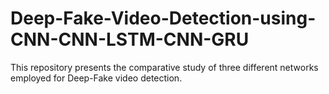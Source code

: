 # Deep-Fake-Video-Detection-using-CNN-CNN-LSTM-CNN-GRU
This repository presents the comparative study of three different networks employed for Deep-Fake video detection. 
